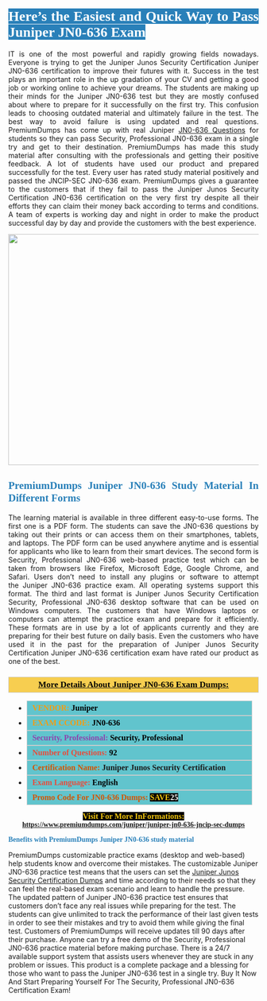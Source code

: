 <h1 style="text-align: justify;"><span style="color:#ffffff;"><span style="font-family:Georgia,serif;"><strong><span style="background-color:#2980b9;">Here’s the Easiest and Quick Way to Pass Juniper JN0-636 Exam</span></strong></span></span></h1>

<p style="text-align: justify;">IT is one of the most powerful and rapidly growing fields nowadays. Everyone is trying to get the Juniper Junos Security Certification Juniper JN0-636 certification to improve their futures with it. Success in the test plays an important role in the up gradation of your CV and getting a good job or working online to achieve your dreams. The students are making up their minds for the Juniper JN0-636 test but they are mostly confused about where to prepare for it successfully on the first try. This confusion leads to choosing outdated material and ultimately failure in the test. The best way to avoid failure is using updated and real questions. PremiumDumps has come up with real Juniper <a href="https://www.premiumdumps.com/juniper/juniper-jn0-636-jncip-sec-dumps">JN0-636 Questions</a> for students so they can pass Security, Professional JN0-636 exam in a single try and get to their destination. PremiumDumps has made this study material after consulting with the professionals and getting their positive feedback. A lot of students have used our product and prepared successfully for the test. Every user has rated study material positively and passed the JNCIP-SEC JN0-636 exam. PremiumDumps gives a guarantee to the customers that if they fail to pass the Juniper Junos Security Certification JN0-636 certification on the very first try despite all their efforts they can claim their money back according to terms and conditions. A team of experts is working day and night in order to make the product successful day by day and provide the customers with the best experience.</p>

<p style="text-align: center;"><a href="https://www.premiumdumps.com/juniper/juniper-jn0-636-jncip-sec-dumps"><img alt="" src="https://i.imgur.com/KJGzbJ2.jpeg" style="width: 700px; height: 465px;" /></a></p>

<h2 style="text-align: justify;"><span style="color:#2980b9;"><span style="font-family:Georgia,serif;"><strong>PremiumDumps Juniper JN0-636 Study Material In Different Forms</strong></span></span></h2>

<p style="text-align: justify;">The learning material is available in three different easy-to-use forms. The first one is a PDF form. The students can save the JN0-636 questions by taking out their prints or can access them on their smartphones, tablets, and laptops. The PDF form can be used anywhere anytime and is essential for applicants who like to learn from their smart devices. The second form is Security, Professional JN0-636 web-based practice test which can be taken from browsers like Firefox, Microsoft Edge, Google Chrome, and Safari. Users don’t need to install any plugins or software to attempt the Juniper JN0-636 practice exam. All operating systems support this format. The third and last format is Juniper Junos Security Certification Security, Professional JN0-636 desktop software that can be used on Windows computers. The customers that have Windows laptops or computers can attempt the practice exam and prepare for it efficiently. These formats are in use by a lot of applicants currently and they are preparing for their best future on daily basis. Even the customers who have used it in the past for the preparation of Juniper Junos Security Certification Juniper JN0-636 certification exam have rated our product as one of the best.</p>

<h3 style="background: #f7ce50; border: 1px solid rgb(204, 204, 204); padding: 5px 10px; text-align: center;"><span style="font-family:Georgia,serif;"><u><u><span style="color:#000000;"><span style="font-size:11pt"><span style="line-height:normal"><b><span style="font-size:13.0pt"><span cambria="">More Details About Juniper JN0-636 Exam Dumps:</span></span></b></span></span></span></u></u></span></h3>

<ul>
	<li style="margin:0cm 10pt">
	<div style="background:#61c4cd; border: 1px solid rgb(204, 204, 204); padding: 5px 10px; text-align: justify;"><span style="font-family:Georgia,serif;"><span style="font-size:11pt"><span style="line-height:normal"><b><span style="font-size:12.0pt"><span new="" roman="" times=""><span style="color:#f39c12;">VENDOR:</span> <span style="color:#000000;">Juniper</span></span></span></b></span></span></span></div>
	</li>
	<li style="margin:0cm 10pt">
	<div style="background: #61c4cd; border: 1px solid rgb(204, 204, 204); padding: 5px 10px; text-align: justify;"><span style="font-family:Georgia,serif;"><span style="font-size:11pt"><span style="line-height:normal"><b><span style="font-size:12.0pt"><span new="" roman="" times=""><span style="color:#f39c12;">EXAM CCODE:</span> <span style="color:#000000;">JN0-636</span></span></span></b></span></span></span></div>
	</li>
	<li style="margin:0cm 10pt">
	<div style="background: #61c4cd; border: 1px solid rgb(204, 204, 204); padding: 5px 10px; text-align: justify;"><span style="font-family:Georgia,serif;"><span style="font-size:11pt"><span style="line-height:normal"><b><span style="font-size:12.0pt"><span new="" roman="" times=""><span style="color:#8e44ad;">Security, Professional:</span> <span style="color:#000000;">Security, Professional</span></span></span></b></span></span></span></div>
	</li>
	<li style="margin:0cm 10pt">
	<div style="background: #61c4cd; border: 1px solid rgb(204, 204, 204); padding: 5px 10px;"><span style="font-family:Georgia,serif;"><span style="font-size:11pt"><span style="line-height:normal"><b><span style="font-size:12.0pt"><span new="" roman="" times=""><span style="color:#e74c3c;">Number of Questions:</span><span style="color:#000000;"><span style="color:#f1c40f;"> </span>92</span></span></span></b></span></span></span></div>
	</li>
	<li style="margin:0cm 10pt">
	<div style="background: #61c4cd; border: 1px solid rgb(204, 204, 204); padding: 5px 10px; text-align: justify;"><span style="font-family:Georgia,serif;"><span style="font-size:11pt"><span style="line-height:normal"><b><span style="font-size:12.0pt"><span new="" roman="" times=""><span style="color:#d35400;">Certification Name:</span> Juniper Junos Security Certification</span></span></b></span></span></span></div>
	</li>
	<li style="margin:0cm 10pt">
	<div style="background: #61c4cd; border: 1px solid rgb(204, 204, 204); padding: 5px 10px; text-align: justify;"><span style="font-family:Georgia,serif;"><span style="font-size:11pt"><span style="line-height:normal"><b><span style="font-size:12.0pt"><span new="" roman="" times=""><span style="color:#e74c3c;">Exam Language:</span> <span style="color:#000000;">English</span></span></span></b></span></span></span></div>
	</li>
	<li style="margin:0cm 10pt">
	<div style="background: #61c4cd; border: 1px solid rgb(204, 204, 204); padding: 5px 10px;"><span style="font-family:Georgia,serif;"><span style="font-size:11pt"><span style="line-height:normal"><b><span style="font-size:12.0pt"><span new="" roman="" times=""><span style="color:#d35400;">Promo Code For JN0-636 Dumps:</span><span style="color:#f1c40f;"> <span style="background-color:#000000;">SAVE</span></span><span style="color:#ffffff;"><span style="background-color:#000000;">25</span></span></span></span></b></span></span></span></div>
	</li>
</ul>

<p style="text-align: center;"><span style="font-family:Georgia,serif;"><strong><span style="font-size:16px;"><span style="color:#f1c40f;"><span style="background-color:#000000;">Visit For More InFormations:</span></span></span> <a href="https://www.premiumdumps.com/juniper/juniper-jn0-636-jncip-sec-dumps">https://www.premiumdumps.com/juniper/juniper-jn0-636-jncip-sec-dumps</a></strong></span></p>

<p><span style="color:#2980b9;"><span style="font-family:Georgia,serif;"><strong><strong><strong>Benefits with PremiumDumps Juniper JN0-636 study material</strong></strong></strong></span></span></p>

<p>PremiumDumps customizable practice exams (desktop and web-based) help students know and overcome their mistakes. The customizable Juniper JN0-636 practice test means that the users can set the <a href="https://www.premiumdumps.com/juniper/juniper-junos-security-certification-dumps">Juniper Junos Security Certification Dumps</a> and time according to their needs so that they can feel the real-based exam scenario and learn to handle the pressure. The updated pattern of Juniper JN0-636 practice test ensures that customers don’t face any real issues while preparing for the test. The students can give unlimited to track the performance of their last given tests in order to see their mistakes and try to avoid them while giving the final test. Customers of PremiumDumps will receive updates till 90 days after their purchase. Anyone can try a free demo of the Security, Professional JN0-636 practice material before making purchase. There is a 24/7 available support system that assists users whenever they are stuck in any problem or issues. This product is a complete package and a blessing for those who want to pass the Juniper JN0-636 test in a single try. Buy It Now And Start Preparing Yourself For The Security, Professional JN0-636 Certification Exam!</p>
